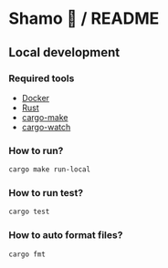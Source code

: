 # Shamo 🐔 / README

## Local development

### Required tools

* [Docker](https://docs.docker.com)
* [Rust](https://www.rust-lang.org)
* [cargo-make](https://crates.io/crates/cargo-make)
* [cargo-watch](https://crates.io/crates/cargo-watch)

### How to run?

```zsh
cargo make run-local
```

### How to run test?

```zsh
cargo test
```

### How to auto format files?

```zsh
cargo fmt
```
